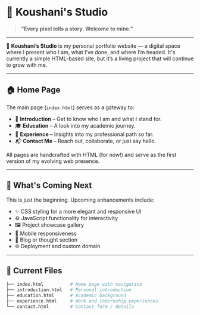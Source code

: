 # 🎨 Koushani's Studio

> **“Every pixel tells a story. Welcome to mine.”**

---

🌟 **Koushani’s Studio** is my personal portfolio website — a digital space where I present who I am, what I’ve done, and where I’m headed. It's currently a simple HTML-based site, but it’s a living project that will continue to grow with me.

---

## 🏠 Home Page

The main page (`index.html`) serves as a gateway to:

- 📌 **Introduction** – Get to know who I am and what I stand for.
- 🎓 **Education** – A look into my academic journey.
- 💼 **Experience** – Insights into my professional path so far.
- 📬 **Contact Me** – Reach out, collaborate, or just say hello.

All pages are handcrafted with HTML (for now!) and serve as the first version of my evolving web presence.

---

## 🚧 What's Coming Next

This is just the beginning. Upcoming enhancements include:

- ✨ CSS styling for a more elegant and responsive UI
- ⚙️ JavaScript functionality for interactivity
- 🖼️ Project showcase gallery
- 📱 Mobile responsiveness
- 🧠 Blog or thought section
- 🌐 Deployment and custom domain

---

## 📁 Current Files

```bash
├── index.html          # Home page with navigation
├── introduction.html   # Personal introduction
├── education.html      # Academic background
├── experience.html     # Work and internship experiences
└── contact.html        # Contact form / details
